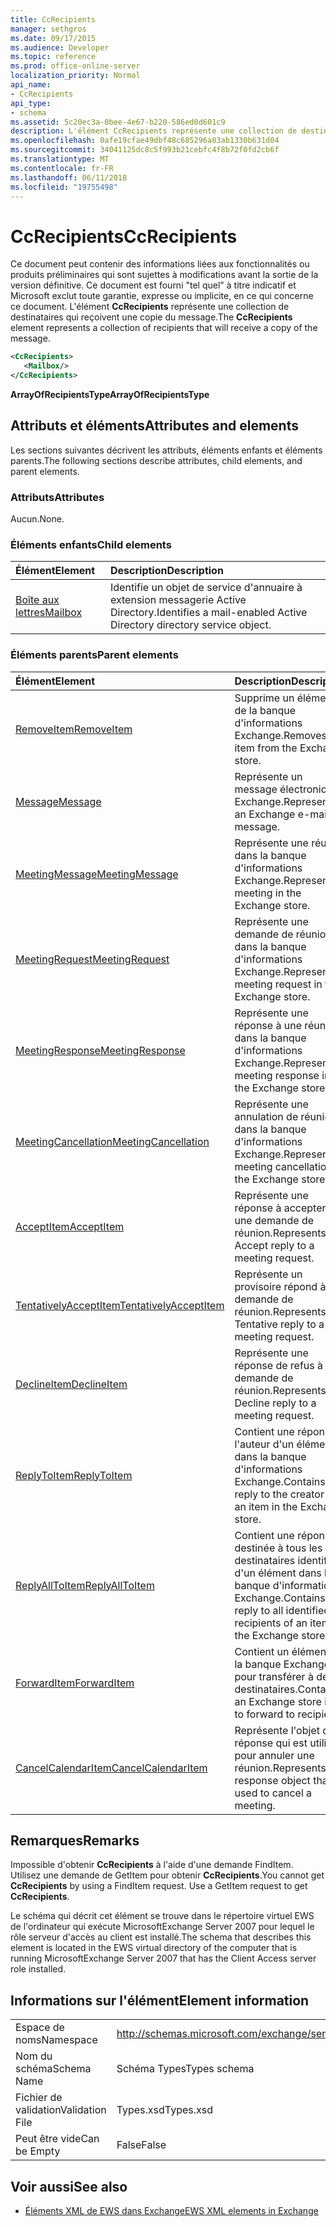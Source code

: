 ```yaml
---
title: CcRecipients
manager: sethgros
ms.date: 09/17/2015
ms.audience: Developer
ms.topic: reference
ms.prod: office-online-server
localization_priority: Normal
api_name:
- CcRecipients
api_type:
- schema
ms.assetid: 5c20ec3a-0bee-4e67-b220-586ed0d601c9
description: L'élément CcRecipients représente une collection de destinataires qui reçoivent une copie du message.
ms.openlocfilehash: 0afe19cfae49dbf48c685296a83ab1330b631d04
ms.sourcegitcommit: 34041125dc8c5f993b21cebfc4f8b72f0fd2cb6f
ms.translationtype: MT
ms.contentlocale: fr-FR
ms.lasthandoff: 06/11/2018
ms.locfileid: "19755498"
---
```

# <a name="ccrecipients"></a><span data-ttu-id="b816d-103">CcRecipients</span><span class="sxs-lookup"><span data-stu-id="b816d-103">CcRecipients</span></span>

<span data-ttu-id="b816d-104">Ce document peut contenir des informations liées aux fonctionnalités ou produits préliminaires qui sont sujettes à modifications avant la sortie de la version définitive. Ce document est fourni "tel quel" à titre indicatif et Microsoft exclut toute garantie, expresse ou implicite, en ce qui concerne ce document. L'élément **CcRecipients** représente une collection de destinataires qui reçoivent une copie du message.</span><span class="sxs-lookup"><span data-stu-id="b816d-104">The **CcRecipients** element represents a collection of recipients that will receive a copy of the message.</span></span> 
  
```xml
<CcRecipients>
   <Mailbox/>
</CcRecipients>
```

 <span data-ttu-id="b816d-105">**ArrayOfRecipientsType**</span><span class="sxs-lookup"><span data-stu-id="b816d-105">**ArrayOfRecipientsType**</span></span>
## <a name="attributes-and-elements"></a><span data-ttu-id="b816d-106">Attributs et éléments</span><span class="sxs-lookup"><span data-stu-id="b816d-106">Attributes and elements</span></span>

<span data-ttu-id="b816d-107">Les sections suivantes décrivent les attributs, éléments enfants et éléments parents.</span><span class="sxs-lookup"><span data-stu-id="b816d-107">The following sections describe attributes, child elements, and parent elements.</span></span>
  
### <a name="attributes"></a><span data-ttu-id="b816d-108">Attributs</span><span class="sxs-lookup"><span data-stu-id="b816d-108">Attributes</span></span>

<span data-ttu-id="b816d-109">Aucun.</span><span class="sxs-lookup"><span data-stu-id="b816d-109">None.</span></span>
  
### <a name="child-elements"></a><span data-ttu-id="b816d-110">Éléments enfants</span><span class="sxs-lookup"><span data-stu-id="b816d-110">Child elements</span></span>

|<span data-ttu-id="b816d-111">**Élément**</span><span class="sxs-lookup"><span data-stu-id="b816d-111">**Element**</span></span>|<span data-ttu-id="b816d-112">**Description**</span><span class="sxs-lookup"><span data-stu-id="b816d-112">**Description**</span></span>|
|:-----|:-----|
|[<span data-ttu-id="b816d-113">Boîte aux lettres</span><span class="sxs-lookup"><span data-stu-id="b816d-113">Mailbox</span></span>](mailbox.md) <br/> |<span data-ttu-id="b816d-114">Identifie un objet de service d'annuaire à extension messagerie Active Directory.</span><span class="sxs-lookup"><span data-stu-id="b816d-114">Identifies a mail-enabled Active Directory directory service object.</span></span>  <br/> |
   
### <a name="parent-elements"></a><span data-ttu-id="b816d-115">Éléments parents</span><span class="sxs-lookup"><span data-stu-id="b816d-115">Parent elements</span></span>

|<span data-ttu-id="b816d-116">**Élément**</span><span class="sxs-lookup"><span data-stu-id="b816d-116">**Element**</span></span>|<span data-ttu-id="b816d-117">**Description**</span><span class="sxs-lookup"><span data-stu-id="b816d-117">**Description**</span></span>|
|:-----|:-----|
|[<span data-ttu-id="b816d-118">RemoveItem</span><span class="sxs-lookup"><span data-stu-id="b816d-118">RemoveItem</span></span>](removeitem.md) <br/> |<span data-ttu-id="b816d-119">Supprime un élément de la banque d'informations Exchange.</span><span class="sxs-lookup"><span data-stu-id="b816d-119">Removes an item from the Exchange store.</span></span>  <br/> |
|[<span data-ttu-id="b816d-120">Message</span><span class="sxs-lookup"><span data-stu-id="b816d-120">Message</span></span>](message-ex15websvcsotherref.md) <br/> |<span data-ttu-id="b816d-121">Représente un message électronique Exchange.</span><span class="sxs-lookup"><span data-stu-id="b816d-121">Represents an Exchange e-mail message.</span></span>  <br/> |
|[<span data-ttu-id="b816d-122">MeetingMessage</span><span class="sxs-lookup"><span data-stu-id="b816d-122">MeetingMessage</span></span>](meetingmessage.md) <br/> |<span data-ttu-id="b816d-123">Représente une réunion dans la banque d'informations Exchange.</span><span class="sxs-lookup"><span data-stu-id="b816d-123">Represents a meeting in the Exchange store.</span></span>  <br/> |
|[<span data-ttu-id="b816d-124">MeetingRequest</span><span class="sxs-lookup"><span data-stu-id="b816d-124">MeetingRequest</span></span>](meetingrequest.md) <br/> |<span data-ttu-id="b816d-125">Représente une demande de réunion dans la banque d'informations Exchange.</span><span class="sxs-lookup"><span data-stu-id="b816d-125">Represents a meeting request in the Exchange store.</span></span>  <br/> |
|[<span data-ttu-id="b816d-126">MeetingResponse</span><span class="sxs-lookup"><span data-stu-id="b816d-126">MeetingResponse</span></span>](meetingresponse.md) <br/> |<span data-ttu-id="b816d-127">Représente une réponse à une réunion dans la banque d'informations Exchange.</span><span class="sxs-lookup"><span data-stu-id="b816d-127">Represents a meeting response in the Exchange store.</span></span>  <br/> |
|[<span data-ttu-id="b816d-128">MeetingCancellation</span><span class="sxs-lookup"><span data-stu-id="b816d-128">MeetingCancellation</span></span>](meetingcancellation.md) <br/> |<span data-ttu-id="b816d-129">Représente une annulation de réunion dans la banque d'informations Exchange.</span><span class="sxs-lookup"><span data-stu-id="b816d-129">Represents a meeting cancellation in the Exchange store.</span></span>  <br/> |
|[<span data-ttu-id="b816d-130">AcceptItem</span><span class="sxs-lookup"><span data-stu-id="b816d-130">AcceptItem</span></span>](acceptitem.md) <br/> |<span data-ttu-id="b816d-131">Représente une réponse à accepter à une demande de réunion.</span><span class="sxs-lookup"><span data-stu-id="b816d-131">Represents an Accept reply to a meeting request.</span></span>  <br/> |
|[<span data-ttu-id="b816d-132">TentativelyAcceptItem</span><span class="sxs-lookup"><span data-stu-id="b816d-132">TentativelyAcceptItem</span></span>](tentativelyacceptitem.md) <br/> |<span data-ttu-id="b816d-133">Représente un provisoire répond à une demande de réunion.</span><span class="sxs-lookup"><span data-stu-id="b816d-133">Represents a Tentative reply to a meeting request.</span></span>  <br/> |
|[<span data-ttu-id="b816d-134">DeclineItem</span><span class="sxs-lookup"><span data-stu-id="b816d-134">DeclineItem</span></span>](declineitem.md) <br/> |<span data-ttu-id="b816d-135">Représente une réponse de refus à une demande de réunion.</span><span class="sxs-lookup"><span data-stu-id="b816d-135">Represents a Decline reply to a meeting request.</span></span>  <br/> |
|[<span data-ttu-id="b816d-136">ReplyToItem</span><span class="sxs-lookup"><span data-stu-id="b816d-136">ReplyToItem</span></span>](replytoitem.md) <br/> |<span data-ttu-id="b816d-137">Contient une réponse à l'auteur d'un élément dans la banque d'informations Exchange.</span><span class="sxs-lookup"><span data-stu-id="b816d-137">Contains a reply to the creator of an item in the Exchange store.</span></span>  <br/> |
|[<span data-ttu-id="b816d-138">ReplyAllToItem</span><span class="sxs-lookup"><span data-stu-id="b816d-138">ReplyAllToItem</span></span>](replyalltoitem.md) <br/> |<span data-ttu-id="b816d-139">Contient une réponse destinée à tous les destinataires identifiés d'un élément dans la banque d'informations Exchange.</span><span class="sxs-lookup"><span data-stu-id="b816d-139">Contains a reply to all identified recipients of an item in the Exchange store.</span></span>  <br/> |
|[<span data-ttu-id="b816d-140">ForwardItem</span><span class="sxs-lookup"><span data-stu-id="b816d-140">ForwardItem</span></span>](forwarditem.md) <br/> |<span data-ttu-id="b816d-141">Contient un élément de la banque Exchange pour transférer à des destinataires.</span><span class="sxs-lookup"><span data-stu-id="b816d-141">Contains an Exchange store item to forward to recipients.</span></span>  <br/> |
|[<span data-ttu-id="b816d-142">CancelCalendarItem</span><span class="sxs-lookup"><span data-stu-id="b816d-142">CancelCalendarItem</span></span>](cancelcalendaritem.md) <br/> |<span data-ttu-id="b816d-143">Représente l'objet de réponse qui est utilisé pour annuler une réunion.</span><span class="sxs-lookup"><span data-stu-id="b816d-143">Represents the response object that is used to cancel a meeting.</span></span>  <br/> |
   
## <a name="remarks"></a><span data-ttu-id="b816d-144">Remarques</span><span class="sxs-lookup"><span data-stu-id="b816d-144">Remarks</span></span>

<span data-ttu-id="b816d-p101">Impossible d'obtenir **CcRecipients** à l'aide d'une demande FindItem. Utilisez une demande de GetItem pour obtenir **CcRecipients**.</span><span class="sxs-lookup"><span data-stu-id="b816d-p101">You cannot get **CcRecipients** by using a FindItem request. Use a GetItem request to get **CcRecipients**.</span></span>
  
<span data-ttu-id="b816d-147">Le schéma qui décrit cet élément se trouve dans le répertoire virtuel EWS de l'ordinateur qui exécute MicrosoftExchange Server 2007 pour lequel le rôle serveur d'accès au client est installé.</span><span class="sxs-lookup"><span data-stu-id="b816d-147">The schema that describes this element is located in the EWS virtual directory of the computer that is running MicrosoftExchange Server 2007 that has the Client Access server role installed.</span></span>
  
## <a name="element-information"></a><span data-ttu-id="b816d-148">Informations sur l'élément</span><span class="sxs-lookup"><span data-stu-id="b816d-148">Element information</span></span>

|||
|:-----|:-----|
|<span data-ttu-id="b816d-149">Espace de noms</span><span class="sxs-lookup"><span data-stu-id="b816d-149">Namespace</span></span>  <br/> |http://schemas.microsoft.com/exchange/services/2006/types  <br/> |
|<span data-ttu-id="b816d-150">Nom du schéma</span><span class="sxs-lookup"><span data-stu-id="b816d-150">Schema Name</span></span>  <br/> |<span data-ttu-id="b816d-151">Schéma Types</span><span class="sxs-lookup"><span data-stu-id="b816d-151">Types schema</span></span>  <br/> |
|<span data-ttu-id="b816d-152">Fichier de validation</span><span class="sxs-lookup"><span data-stu-id="b816d-152">Validation File</span></span>  <br/> |<span data-ttu-id="b816d-153">Types.xsd</span><span class="sxs-lookup"><span data-stu-id="b816d-153">Types.xsd</span></span>  <br/> |
|<span data-ttu-id="b816d-154">Peut être vide</span><span class="sxs-lookup"><span data-stu-id="b816d-154">Can be Empty</span></span>  <br/> |<span data-ttu-id="b816d-155">False</span><span class="sxs-lookup"><span data-stu-id="b816d-155">False</span></span>  <br/> |
   
## <a name="see-also"></a><span data-ttu-id="b816d-156">Voir aussi</span><span class="sxs-lookup"><span data-stu-id="b816d-156">See also</span></span>



- [<span data-ttu-id="b816d-157">Éléments XML de EWS dans Exchange</span><span class="sxs-lookup"><span data-stu-id="b816d-157">EWS XML elements in Exchange</span></span>](ews-xml-elements-in-exchange.md)

